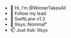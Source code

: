 - 👋 Hi, I’m @WinnerTakesAll
- 👀 Follow my lead
- 🌱 SwiftLane v1.3 
- 💞️ lilsys: Nominal° 
- 📫 Just Ask: lilsys

<!---
WinnerTakesAll/WinnerTakesAll is a ✨ special ✨ repository because its `README.md` (this file) appears on your GitHub profile.
You can click the Preview link to take a look at your changes.
--->
